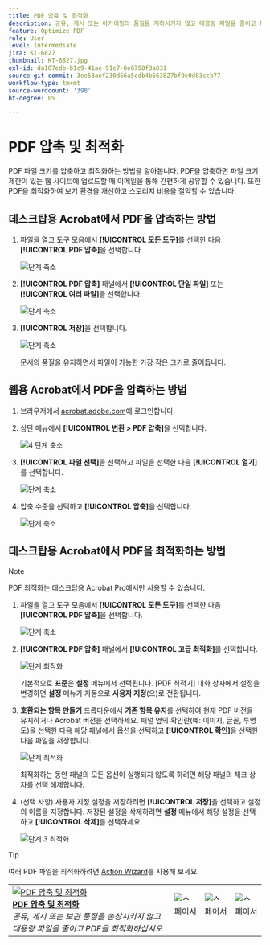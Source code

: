 ```yaml
---
title: PDF 압축 및 최적화
description: 공유, 게시 또는 아카이빙의 품질을 저하시키지 않고 대용량 파일을 줄이고 PDF 최적화
feature: Optimize PDF
role: User
level: Intermediate
jira: KT-6827
thumbnail: KT-6827.jpg
exl-id: da187edb-b1c9-41ae-91c7-0e6758f3a831
source-git-commit: 3ee53aef230d66a5cdb4b663827bf9e0d83ccb77
workflow-type: tm+mt
source-wordcount: '398'
ht-degree: 0%

---
```


# PDF 압축 및 최적화

PDF 파일 크기를 압축하고 최적화하는 방법을 알아봅니다. PDF을 압축하면 파일 크기 제한이 있는 웹 사이트에 업로드할 때 이메일을 통해 간편하게 공유할 수 있습니다. 또한 PDF을 최적화하여 보기 환경을 개선하고 스토리지 비용을 절약할 수 있습니다.

## 데스크탑용 Acrobat에서 PDF을 압축하는 방법

1. 파일을 열고 도구 모음에서 **[!UICONTROL 모든 도구]**&#x200B;를 선택한 다음 **[!UICONTROL PDF 압축]**&#x200B;을 선택합니다.

   ![단계 축소](../assets/Reduce_1.png)

1. **[!UICONTROL PDF 압축]** 패널에서 **[!UICONTROL 단일 파일]** 또는 **[!UICONTROL 여러 파일]**&#x200B;을 선택합니다.

   ![단계 축소](../assets/Reduce_2.png)

1. **[!UICONTROL 저장]**&#x200B;을 선택합니다.

   ![단계 축소](../assets/Reduce_3.png)

   문서의 품질을 유지하면서 파일이 가능한 가장 작은 크기로 줄어듭니다.


## 웹용 Acrobat에서 PDF을 압축하는 방법

1. 브라우저에서 [acrobat.adobe.com](https://acrobat.adobe.com/)에 로그인합니다.

1. 상단 메뉴에서 **[!UICONTROL 변환 > PDF 압축]**&#x200B;을 선택합니다.

   ![4 단계 축소](../assets/Reduce_4.png)

1. **[!UICONTROL 파일 선택]**&#x200B;을 선택하고 파일을 선택한 다음 **[!UICONTROL 열기]**&#x200B;를 선택합니다.

   ![단계 축소](../assets/Reduce_5.png)

1. 압축 수준을 선택하고 **[!UICONTROL 압축]**&#x200B;을 선택합니다.

   ![단계 축소](../assets/Reduce_6.png)

## 데스크탑용 Acrobat에서 PDF을 최적화하는 방법

>[!NOTE]
>
>PDF 최적화는 데스크탑용 Acrobat Pro에서만 사용할 수 있습니다.

1. 파일을 열고 도구 모음에서 **[!UICONTROL 모든 도구]**&#x200B;를 선택한 다음 **[!UICONTROL PDF 압축]**&#x200B;을 선택합니다.

   ![단계 축소](../assets/Reduce_1.png)

1. **[!UICONTROL PDF 압축]** 패널에서 **[!UICONTROL 고급 최적화]**&#x200B;를 선택합니다.

   ![단계 최적화](../assets/Optimize_1.png)

   기본적으로 **표준**&#x200B;은 **설정** 메뉴에서 선택됩니다. [PDF 최적기] 대화 상자에서 설정을 변경하면 **설정** 메뉴가 자동으로 **사용자 지정**(으)로 전환됩니다.

1. **호환되는 항목 만들기** 드롭다운에서 **기존 항목 유지**&#x200B;를 선택하여 현재 PDF 버전을 유지하거나 Acrobat 버전을 선택하세요. 패널 옆의 확인란(예: 이미지, 글꼴, 투명도)을 선택한 다음 해당 패널에서 옵션을 선택하고 **[!UICONTROL 확인]**&#x200B;을 선택한 다음 파일을 저장합니다.

   ![단계 최적화](../assets/Optimize_2.png)

   최적화하는 동안 패널의 모든 옵션이 실행되지 않도록 하려면 해당 패널의 체크 상자를 선택 해제합니다.

1. (선택 사항) 사용자 지정 설정을 저장하려면 **[!UICONTROL 저장]**&#x200B;을 선택하고 설정의 이름을 지정합니다. 저장된 설정을 삭제하려면 **설정** 메뉴에서 해당 설정을 선택하고 **[!UICONTROL 삭제]**&#x200B;를 선택하세요.

   ![단계 3 최적화](../assets/Optimize_3.png)

>[!TIP]
>
>여러 PDF 파일을 최적화하려면 [Action Wizard](../advanced-tasks/action.md)를 사용해 보세요.

<table style="table-layout:fixed">
  <td>
    <a href="reduce.md">
      <img alt="PDF 압축 및 최적화" src="../assets/reduce.png" />
    </a>
    <div>
    <a href="reduce.md"><strong>PDF 압축 및 최적화</strong></a>
    </div>
    <em>공유, 게시 또는 보관 품질을 손상시키지 않고 대용량 파일을 줄이고 PDF을 최적화하십시오</em>
    <br>
  </td>
  <td>
        <img alt="스페이서" src="../assets/Whitespacer.png" />
        <div>
        <br>
      </td>
    <td>
        <img alt="스페이서" src="../assets/Whitespacer.png" />
        <div>
        <br>
    </td>
    <td>
        <img alt="스페이서" src="../assets/Whitespacer.png" />
        <div>
        <br>
    </td>
</tr>
</table>